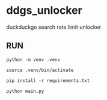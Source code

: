 # ddgs_unlocker
duckduckgo search rate limit unlocker

## RUN
```
python -m venv .venv

source .venv/bin/activate

pip install -r requirements.txt

python main.py
```